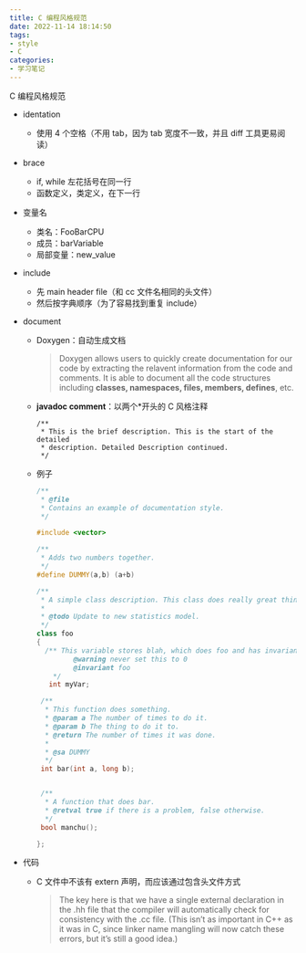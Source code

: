 ```yaml
---
title: C 编程风格规范
date: 2022-11-14 18:14:50
tags:
- style
- C
categories:
- 学习笔记
---
```


C 编程风格规范
<!-- more -->

- identation
  - 使用 4 个空格（不用 tab，因为 tab 宽度不一致，并且 diff 工具更易阅读）
- brace
  - if, while 左花括号在同一行
  - 函数定义，类定义，在下一行
- 变量名
  - 类名：FooBarCPU
  - 成员：barVariable
  - 局部变量：new_value
- include
  - 先 main header file（和 cc 文件名相同的头文件）
  - 然后按字典顺序（为了容易找到重复 include）
- document
  - Doxygen：自动生成文档
    > Doxygen allows users to quickly create documentation for our code by extracting the relavent information from the code and comments. It is able to document all the code structures including **classes, namespaces, files, members, defines**, etc.
  - **javadoc comment**：以两个*开头的 C 风格注释

    ```
    /**
     * This is the brief description. This is the start of the detailed
     * description. Detailed Description continued.
     */
    ```

  - 例子

    ```c++
    /**
     * @file
     * Contains an example of documentation style.
     */
    
    #include <vector>
    
    /**
     * Adds two numbers together.
     */
    #define DUMMY(a,b) (a+b)
    
    /**
     * A simple class description. This class does really great things in detail.
     *
     * @todo Update to new statistics model.
     */
    class foo
    {
      /** This variable stores blah, which does foo and has invariants x,y,z
             @warning never set this to 0
             @invariant foo
        */
       int myVar;
    
     /**
      * This function does something.
      * @param a The number of times to do it.
      * @param b The thing to do it to.
      * @return The number of times it was done.
      *
      * @sa DUMMY
      */
     int bar(int a, long b);
    
    
     /**
      * A function that does bar.
      * @retval true if there is a problem, false otherwise.
      */
     bool manchu();
    
    };
    ```

- 代码
  - C 文件中不该有 extern 声明，而应该通过包含头文件方式
    > The key here is that we have a single external declaration in the .hh file that the compiler will automatically check for consistency with the .cc file. (This isn’t as important in C++ as it was in C, since linker name mangling will now catch these errors, but it’s still a good idea.)
